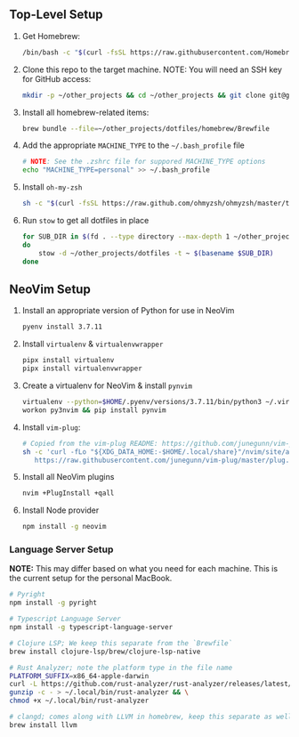 ## Top-Level Setup
1. Get Homebrew:
    ```sh
    /bin/bash -c "$(curl -fsSL https://raw.githubusercontent.com/Homebrew/install/HEAD/install.sh)"
    ```
2. Clone this repo to the target machine. NOTE: You will need an SSH key for GitHub access:
    ```sh
    mkdir -p ~/other_projects && cd ~/other_projects && git clone git@github.com:jls83/dotfiles.git
    ```
3. Install all homebrew-related items:
    ```sh
    brew bundle --file=~/other_projects/dotfiles/homebrew/Brewfile
    ```
4. Add the appropriate `MACHINE_TYPE` to the `~/.bash_profile` file
    ```sh
    # NOTE: See the .zshrc file for suppored MACHINE_TYPE options
    echo "MACHINE_TYPE=personal" >> ~/.bash_profile
    ```
5. Install `oh-my-zsh`
    ```sh
    sh -c "$(curl -fsSL https://raw.github.com/ohmyzsh/ohmyzsh/master/tools/install.sh)"
    ```
6. Run `stow` to get all dotfiles in place
    ```sh
    for SUB_DIR in $(fd . --type directory --max-depth 1 ~/other_projects/dotfiles)
    do
        stow -d ~/other_projects/dotfiles -t ~ $(basename $SUB_DIR)
    done
    ```

## NeoVim Setup
1. Install an appropriate version of Python for use in NeoVim
    ```sh
    pyenv install 3.7.11
    ```
2. Install `virtualenv` & `virtualenvwrapper`
    ```sh
    pipx install virtualenv
    pipx install virtualenvwrapper
    ```
3. Create a virtualenv for NeoVim & install `pynvim`
    ```sh
    virtualenv --python=$HOME/.pyenv/versions/3.7.11/bin/python3 ~/.virtualenvs/py3nvim
    workon py3nvim && pip install pynvim
    ```
4. Install `vim-plug`:
    ```sh
    # Copied from the vim-plug README: https://github.com/junegunn/vim-plug/blob/master/README.md#unix-linux
    sh -c 'curl -fLo "${XDG_DATA_HOME:-$HOME/.local/share}"/nvim/site/autoload/plug.vim --create-dirs \
       https://raw.githubusercontent.com/junegunn/vim-plug/master/plug.vim'
    ```
5. Install all NeoVim plugins
    ```sh
    nvim +PlugInstall +qall
    ```
6. Install Node provider
    ```sh
    npm install -g neovim
    ```

### Language Server Setup
__NOTE:__ This may differ based on what you need for each machine. This is the current setup for the personal MacBook.

```sh
# Pyright
npm install -g pyright

# Typescript Language Server
npm install -g typescript-language-server

# Clojure LSP; We keep this separate from the `Brewfile`
brew install clojure-lsp/brew/clojure-lsp-native

# Rust Analyzer; note the platform type in the file name
PLATFORM_SUFFIX=x86_64-apple-darwin
curl -L https://github.com/rust-analyzer/rust-analyzer/releases/latest/download/rust-analyzer-$PLATFORM_SUFFIX.gz | \
gunzip -c - > ~/.local/bin/rust-analyzer && \
chmod +x ~/.local/bin/rust-analyzer

# clangd; comes along with LLVM in homebrew, keep this separate as well
brew install llvm
```

